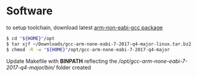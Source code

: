# Software

to setup toolchain, download latest [arm-non-eabi-gcc package](https://developer.arm.com/open-source/gnu-toolchain/gnu-rm/downloads)

```bash
$ cd "${HOME}"/opt
$ tar xjf ~/Downloads/gcc-arm-none-eabi-7-2017-q4-major-linux.tar.bz2
$ chmod -R -w "${HOME}"/opt/gcc-arm-none-eabi-7-2017-q4-major
```

Update Makefile with __BINPATH__ reflecting the */opt/gcc-arm-none-eabi-7-2017-q4-major/bin/* folder created
